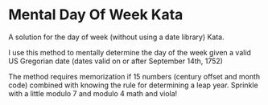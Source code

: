 # Mental Day Of Week Kata

A solution for the day of week (without using a date library) Kata.

I use this method to mentally determine the day of the week given a valid
US Gregorian date (dates valid on or after September 14th, 1752)

The method requires memorization if 15 numbers (century offset and month code)
combined with knowing the rule for determining a leap year. Sprinkle with
a little modulo 7 and modulo 4 math and viola!


